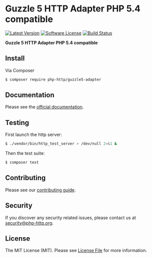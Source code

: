 # Guzzle 5 HTTP Adapter PHP 5.4 compatible

[![Latest Version](https://img.shields.io/github/release/ArthurJam/guzzle5-adapter.svg?style=flat-square)](https://github.com/ArthurJam/guzzle5-adapter/releases)
[![Software License](https://img.shields.io/badge/license-MIT-brightgreen.svg?style=flat-square)](LICENSE)
[![Build Status](https://img.shields.io/travis/ArthurJam/guzzle5-adapter.svg?style=flat-square)](https://travis-ci.org/ArthurJam/guzzle5-adapter)

**Guzzle 5 HTTP Adapter PHP 5.4 compatible**


## Install

Via Composer

``` bash
$ composer require php-http/guzzle5-adapter
```


## Documentation

Please see the [official documentation](http://docs.php-http.org/en/latest/clients/guzzle5-adapter.html).


## Testing

First launch the http server:

```bash
$ ./vendor/bin/http_test_server > /dev/null 2>&1 &
```

Then the test suite:

``` bash
$ composer test
```


## Contributing

Please see our [contributing guide](http://docs.php-http.org/en/latest/development/contributing.html).


## Security

If you discover any security related issues, please contact us at [security@php-http.org](mailto:security@php-http.org).


## License

The MIT License (MIT). Please see [License File](LICENSE) for more information.
